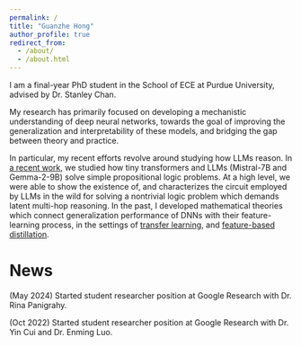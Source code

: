 ```yaml
---
permalink: /
title: "Guanzhe Hong"
author_profile: true
redirect_from: 
  - /about/
  - /about.html
---
```


I am a final-year PhD student in the School of ECE at Purdue University, advised by Dr. Stanley Chan.

My research has primarily focused on developing a mechanistic understanding of deep neural networks, towards the goal of improving the generalization and interpretability of these models, and bridging the gap between theory and practice. 

In particular, my recent efforts revolve around studying how LLMs reason. In [a recent work](https://arxiv.org/abs/2411.04105), we studied how tiny transformers and LLMs (Mistral-7B and Gemma-2-9B) solve simple propositional logic problems. At a high level, we were able to show the existence of, and characterizes the circuit employed by LLMs in the wild for solving a nontrivial logic problem which demands latent multi-hop reasoning. In the past, I developed mathematical theories which connect generalization performance of DNNs with their feature-learning process, in the settings of [transfer learning](https://arxiv.org/abs/2410.23129), and [feature-based distillation](https://arxiv.org/abs/2103.07600).

News
======
(May 2024) Started student researcher position at Google Research with Dr. Rina Panigrahy.

(Oct 2022) Started student researcher position at Google Research with Dr. Yin Cui and Dr. Enming Luo.
